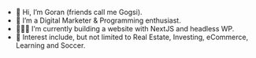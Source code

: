- 👋 Hi, I’m Goran (friends call me Gogsi).
- 🌱 I’m a Digital Marketer & Programming enthusiast.
-  👨🏻‍💻 I’m currently building a website with NextJS and headless WP.
- 💞️ Interest include, but not limited to Real Estate, Investing, eCommerce, Learning and Soccer.

<!---
Gogsii/Gogsii is a ✨ special ✨ repository because its `README.md` (this file) appears on your GitHub profile.
You can click the Preview link to take a look at your changes.
--->

[twitter]: https://twitter.com/gogsii
[linkedin]: https://www.linkedin.com/in/dragutinovic/
